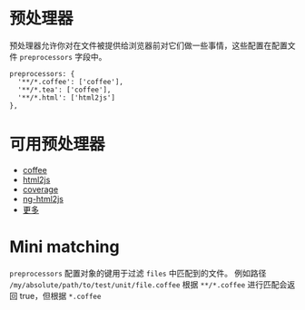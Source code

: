 # 预处理器

预处理器允许你对在文件被提供给浏览器前对它们做一些事情，这些配置在配置文件 ```preprocessors``` 字段中。
```
preprocessors: {
  '**/*.coffee': ['coffee'],
  '**/*.tea': ['coffee'],
  '**/*.html': ['html2js']
},
```

# 可用预处理器

* [coffee](https://github.com/karma-runner/karma-coffee-preprocessor)
* [html2js](https://github.com/karma-runner/karma-html2js-preprocessor)
* [coverage](https://github.com/karma-runner/karma-coverage)
* [ng-html2js](https://github.com/karma-runner/karma-ng-html2js-preprocessor)
* [更多](https://www.npmjs.com/browse/keyword/karma-preprocessor)

# Mini matching

```preprocessors``` 配置对象的键用于过滤 ```files``` 中匹配到的文件。
例如路径 ```/my/absolute/path/to/test/unit/file.coffee``` 根据 ```**/*.coffee``` 进行匹配会返回 true，但根据 ```*.coffee```